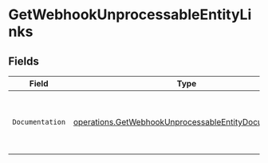 # GetWebhookUnprocessableEntityLinks


## Fields

| Field                                                                                                                          | Type                                                                                                                           | Required                                                                                                                       | Description                                                                                                                    |
| ------------------------------------------------------------------------------------------------------------------------------ | ------------------------------------------------------------------------------------------------------------------------------ | ------------------------------------------------------------------------------------------------------------------------------ | ------------------------------------------------------------------------------------------------------------------------------ |
| `Documentation`                                                                                                                | [operations.GetWebhookUnprocessableEntityDocumentation](../../models/operations/getwebhookunprocessableentitydocumentation.md) | :heavy_check_mark:                                                                                                             | The URL to the generic Mollie API error handling guide.                                                                        |